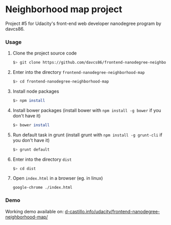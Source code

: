# Neighborhood map project
Project #5 for Udacity's front-end web developer nanodegree program by davcs86.

### Usage

1. Clone the project source code

    ```bash
    $> git clone https://github.com/davcs86/frontend-nanodegree-neighborhood-map.git
    ```

1. Enter into the directory `frontend-nanodegree-neighborhood-map`

    ```bash
    $> cd frontend-nanodegree-neighborhood-map
    ```

1. Install node packages

    ```bash
    $> npm install
    ```

1. Install bower packages (install bower with `npm install -g bower` if you don't have it)

    ```bash
    $> bower install
    ```

1. Run default task in grunt (install grunt with `npm install -g grunt-cli` if you don't have it)

    ```bash
    $> grunt default
    ```

1. Enter into the directory `dist`

    ```bash
    $> cd dist
    ```

1. Open `index.html` in a browser (eg. in linux)
    ```
    google-chrome ./index.html
    ```

### Demo

Working demo available on: [d-castillo.info/udacity/frontend-nanodegree-neighborhood-map/](d-castillo.info/udacity/frontend-nanodegree-neighborhood-map/)
